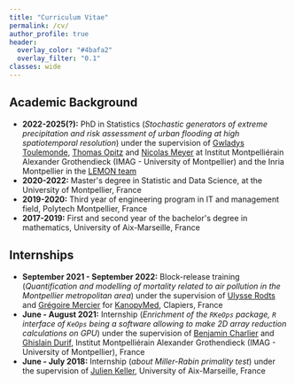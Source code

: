 ```yaml
---
title: "Curriculum Vitae"
permalink: /cv/
author_profile: true
header:
  overlay_color: "#4bafa2"
  overlay_filter: "0.1"
classes: wide
---
```


<!-- My full cv, in French, is available [here]({{ site.url }}/_data/cv.pdf) (last update : May 2022). -->

## Academic Background 

* **2022-2025(?):** PhD in Statistics (*Stochastic generators of extreme precipitation and risk assessment of urban flooding at high spatiotemporal resolution*) under the supervision of [Gwladys Toulemonde](https://imag.umontpellier.fr/~toulemonde/index.html), [Thomas Opitz](https://biosp.mathnum.inrae.fr/homepage-thomas-opitz) and [Nicolas Meyer](https://sites.google.com/view/nicolasmeyer/accueil) at Institut Montpelliérain Alexander Grothendieck (IMAG - University of Montpellier) and the Inria Montpellier in the [LEMON team](https://team.inria.fr/lemon/)
* **2020-2022:** Master's degree in Statistic and Data Science, at the University of Montpellier, France
* **2019-2020:** Third year of engineering program in IT and management field, Polytech Montpellier, France
* **2017-2019:** First and second year of the bachelor's degree in mathematics, University of Aix-Marseille, France 


## Internships
* **September 2021 - September 2022:** Block-release training  (*Quantification and modelling of mortality related to air pollution in the Montpellier metropolitan area*) under the supervision of [Ulysse Rodts](https://fr.linkedin.com/in/ulysse-rodts) and [Grégoire Mercier](https://www.linkedin.com/in/gregoire-mercier-6579bb6/) for [KanopyMed](https://kanopymed.com/), Clapiers, France
* **June - August 2021:**  Internship (*Enrichment of the `RKeOps` package, `R` interface of `KeOps` being a software allowing to make 2D array reduction calculations on GPU*) under the supervision of [Benjamin Charlier](https://imag.umontpellier.fr/~charlier/index.php?page=index) and [Ghislain Durif](https://gdurif.perso.math.cnrs.fr/), Institut Montpelliérain Alexander Grothendieck (IMAG - University of Montpellier), France
* **June - July 2018:** Internship (*about Miller-Rabin primality test*) under the supervision of [Julien Keller](http://julienkeller.uqam.ca/), University of Aix-Marseille, France
